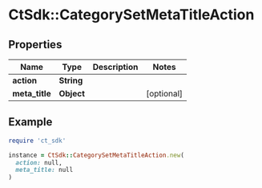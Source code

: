 # CtSdk::CategorySetMetaTitleAction

## Properties

| Name | Type | Description | Notes |
| ---- | ---- | ----------- | ----- |
| **action** | **String** |  |  |
| **meta_title** | **Object** |  | [optional] |

## Example

```ruby
require 'ct_sdk'

instance = CtSdk::CategorySetMetaTitleAction.new(
  action: null,
  meta_title: null
)
```

